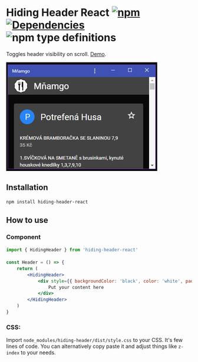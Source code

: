 # Hiding Header React [![npm](https://img.shields.io/npm/v/hiding-header-react.svg)](https://www.npmjs.com/package/hiding-header-react) [![Dependencies](https://img.shields.io/david/FilipChalupa/hiding-header-react.svg)](https://www.npmjs.com/package/hiding-header-react?activeTab=dependencies) ![npm type definitions](https://img.shields.io/npm/types/hiding-header-react.svg)

Toggles header visibility on scroll. [Demo](https://filipchalupa.cz/hiding-header/demo).

![UI example](https://raw.githubusercontent.com/FilipChalupa/hiding-header/HEAD/screencast.gif)

## Installation

```bash
npm install hiding-header-react
```

## How to use

### Component

```jsx
import { HidingHeader } from 'hiding-header-react'

const Header = () => {
	return (
		<HidingHeader>
			<div style={{ backgroundColor: 'black', color: 'white', padding: '1em' }}>
				Put your content here
			</div>
		</HidingHeader>
	)
}
```

### CSS:

Import `node_modules/hiding-header/dist/style.css` to your CSS. It's few lines of code. You can alternatively copy paste it and adjust things like `z-index` to your needs.
